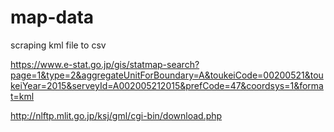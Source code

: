 # map-data
scraping kml file to csv

https://www.e-stat.go.jp/gis/statmap-search?page=1&type=2&aggregateUnitForBoundary=A&toukeiCode=00200521&toukeiYear=2015&serveyId=A002005212015&prefCode=47&coordsys=1&format=kml

http://nlftp.mlit.go.jp/ksj/gml/cgi-bin/download.php
